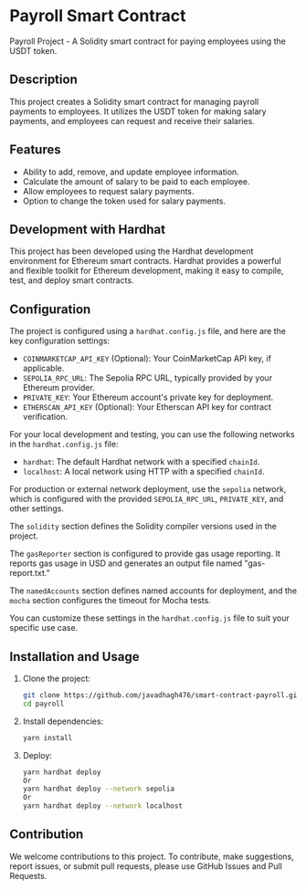 

# Payroll Smart Contract  

Payroll Project - A Solidity smart contract for paying employees using the USDT token.

## Description

This project creates a Solidity smart contract for managing payroll payments to employees. It utilizes the USDT token for making salary payments, and employees can request and receive their salaries.
## Features  
- Ability to add, remove, and update employee information.
- Calculate the amount of salary to be paid to each employee.
- Allow employees to request salary payments. 
- Option to change the token used for salary payments.
## Development with Hardhat
 This project has been developed using the Hardhat development environment for Ethereum smart contracts. Hardhat provides a powerful and flexible toolkit for Ethereum development, making it easy to compile, test, and deploy smart contracts.
 
## Configuration

The project is configured using a `hardhat.config.js` file, and here are the key configuration settings:

- `COINMARKETCAP_API_KEY` (Optional): Your CoinMarketCap API key, if applicable.
- `SEPOLIA_RPC_URL`: The Sepolia RPC URL, typically provided by your Ethereum provider.
- `PRIVATE_KEY`: Your Ethereum account's private key for deployment.
- `ETHERSCAN_API_KEY` (Optional): Your Etherscan API key for contract verification.

For your local development and testing, you can use the following networks in the `hardhat.config.js` file:

- `hardhat`: The default Hardhat network with a specified `chainId`.
- `localhost`: A local network using HTTP with a specified `chainId`.

For production or external network deployment, use the `sepolia` network, which is configured with the provided `SEPOLIA_RPC_URL`, `PRIVATE_KEY`, and other settings.

The `solidity` section defines the Solidity compiler versions used in the project.

The `gasReporter` section is configured to provide gas usage reporting. It reports gas usage in USD and generates an output file named "gas-report.txt."

The `namedAccounts` section defines named accounts for deployment, and the `mocha` section configures the timeout for Mocha tests.

You can customize these settings in the `hardhat.config.js` file to suit your specific use case.

## Installation and Usage

1. Clone the project:
   ```sh
   git clone https://github.com/javadhagh476/smart-contract-payroll.git
   cd payroll

2. Install dependencies:
   ```sh
   yarn install
   
3. Deploy:
   ```sh
   yarn hardhat deploy
   Or
   yarn hardhat deploy --network sepolia
   Or
   yarn hardhat deploy --network localhost

## Contribution 
We welcome contributions to this project. To contribute, make suggestions, report issues, or submit pull requests, please use GitHub Issues and Pull Requests.
